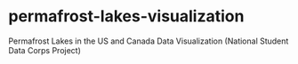 # permafrost-lakes-visualization
Permafrost Lakes in the US and Canada Data Visualization (National Student Data Corps Project)
